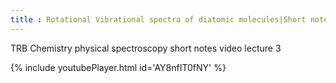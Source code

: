 ```yaml
---
title : Rotational Vibrational spectra of diatomic molecules|Short notes video lecture|Physical spectroscopy
---
```


TRB Chemistry physical spectroscopy short notes video lecture 3



{% include youtubePlayer.html id='AY8nfIT0fNY' %}
